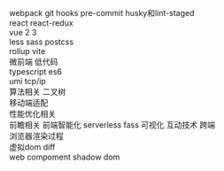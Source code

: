webpack  git hooks pre-commit  husky和lint-staged  
react  react-redux  
vue 2   3  
less sass postcss  
rollup  vite  
微前端  低代码  
typescript es6  
umi tcp/ip   
算法相关  二叉树   
移动端适配  
性能优化相关         
前瞻相关    前端智能化  serverless fass  可视化   互动技术  跨端  
浏览器渲染过程  
虚拟dom diff  
web compoment shadow dom  
